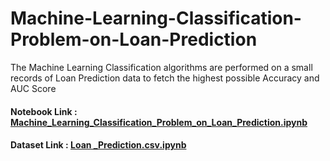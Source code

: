 # Machine-Learning-Classification-Problem-on-Loan-Prediction
The Machine Learning Classification algorithms are performed on a small records of Loan Prediction data to fetch the highest possible Accuracy and AUC Score

<h4>Notebook Link : <a href='https://github.com/abhisheknagarajan/Machine-Learning-Classification-Problem-on-Loan-Prediction/blob/main/Machine%20Learning%20Classification%20Problem%20on%20Loan%20Prediction.ipynb'>Machine_Learning_Classification_Problem_on_Loan_Prediction.ipynb</a></h4>

<h4>Dataset Link : <a href='https://github.com/abhisheknagarajan/Machine-Learning-Classification-Problem-on-Loan-Prediction/blob/main/Loan%20Predictions%20Dataset.csv'>Loan _Prediction.csv.ipynb</a></h4>
